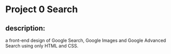 # Project 0 Search

## description:
a front-end design of Google Search, Google Images and Google Advanced Search using only HTML and CSS.
